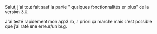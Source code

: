 

Salut, j'ai tout fait sauf la partie " quelques fonctionnalités en plus" de la version 3.0.

J'ai testé rapidement mon app3.rb, a priori ça marche mais c'est possible que j'ai raté une erreur/un bug. 
